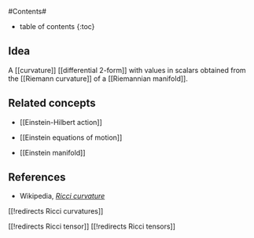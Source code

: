 
#Contents#
* table of contents
{:toc}

## Idea

A [[curvature]] [[differential 2-form]] with values in scalars obtained from the [[Riemann curvature]] of a [[Riemannian manifold]].

## Related concepts

* [[Einstein-Hilbert action]]

* [[Einstein equations of motion]]

* [[Einstein manifold]]

## References

* Wikipedia, _[Ricci curvature](http://en.wikipedia.org/wiki/Ricci_curvature)_

[[!redirects Ricci curvatures]]

[[!redirects Ricci tensor]]
[[!redirects Ricci tensors]]